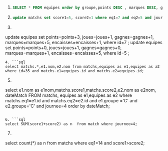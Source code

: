 1. 
   ```sql
   SELECT * FROM equipes order by groupe,points DESC , marques DESC, gagnes DESC, joues ASC; 
    ```
2. ```sql
   update matchs set score1=5, score2=1 where eq1=7 and eq2=5 and journee=5 ;
   ```
3. ```sql
update equipes set points=points+3, joues=joues+1, gagnes=gagnes+1, marques=marques+5, encaisses=encaisses+1, where id=7 ;
update equipes set points=points+0, joues=joues+1, gagnes=gagnes+0, marques=marques+1, encaisses=encaisses+5, where id=5 ;
```
4. ```sql
select matchs.*,e1.nom,e2.nom from matchs,equipes as e1,equipes as a2 where id=35 and matchs.e1=equipes.id and matchs.e2=equipes.id;
```

5. ```sql
select e1.nom as e1nom,matchs.score1,matchs.score2,e2.nom as e2nom, dateMatch FROM matchs, equipes as e1,equipes as e2 where matchs.eq1=e1.id and matchs.eq2=e2.id and e1.groupe ='C' and e2.groupe='C' and journee=4 order by dateMatch;
```

6. ```sql
select SUM(score1+score2) as n  from match where journee=4;
``` 

7. ```sql
select count(*) as n from matchs where eq1=14 and score1>score2; 
```